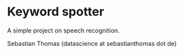 # Keyword spotter

A simple project on speech recognition.

Sebastian Thomas (datascience at sebastianthomas dot de)
